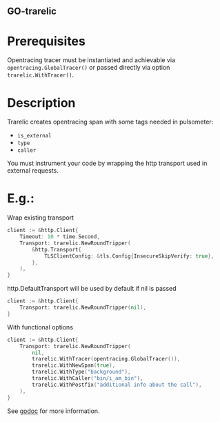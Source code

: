 ## GO-trarelic

# Prerequisites
Opentracing tracer must be instantiated and achievable via `opentracing.GlobalTracer()` or passed directly via option `trarelic.WithTracer()`.

# Description
Trarelic creates opentracing span with some tags needed in pulsometer:
- `is_external`
- `type`
- `caller`

You must instrument your code by wrapping the http transport used in external requests.

# E.g.:

Wrap existing transport
```go
client := &http.Client{
	Timeout: 10 * time.Second,
	Transport: trarelic.NewRoundTripper(
		&http.Transport{
			TLSClientConfig: &tls.Config{InsecureSkipVerify: true},
		},
	),
}
```

http.DefaultTransport will be used by default if nil is passed
```go
client := &http.Client{
	Transport: trarelic.NewRoundTripper(nil),
}
```

With functional options 
```go
client := &http.Client{
	Transport: trarelic.NewRoundTripper(
		nil,
		trarelic.WithTracer(opentracing.GlobalTracer()),
		trarelic.WithNewSpan(true),
		trarelic.WithType("background"),
		trarelic.WithCaller("bin/i_am_bin"),
		trarelic.WithPostfix("additional info about the call"),
	),
}
```

See [godoc](https://pkg.go.dev/github.com/sgnrslv/go-trarelic) for more information.